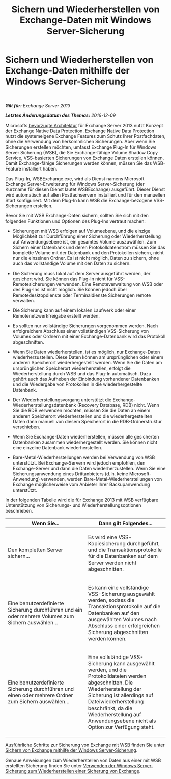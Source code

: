 ﻿---
title: 'Sichern und Wiederherstellen von Exchange-Daten mit Windows Server-Sicherung'
TOCTitle: Sichern und Wiederherstellen von Exchange-Daten mithilfe der Windows Server-Sicherung
ms:assetid: 0fac891a-5713-42b6-afd5-c91b2b88f966
ms:mtpsurl: https://technet.microsoft.com/de-de/library/Dd876851(v=EXCHG.150)
ms:contentKeyID: 50475089
ms.date: 05/22/2018
mtps_version: v=EXCHG.150
ms.translationtype: MT
---

# Sichern und Wiederherstellen von Exchange-Daten mithilfe der Windows Server-Sicherung

 

_**Gilt für:** Exchange Server 2013_

_**Letztes Änderungsdatum des Themas:** 2016-12-09_

Microsofts [bevorzugte Architektur](https://blogs.technet.com/b/exchange/archive/2014/04/21/the-preferred-architecture.aspx) für Exchange Server 2013 nutzt Konzept der Exchange Native Data Protection. Exchange Native Data Protection nutzt die systemeigene Exchange Features zum Schutz Ihrer Postfachdaten, ohne die Verwendung von herkömmlichen Sicherungen. Aber wenn Sie Sicherungen erstellen möchten, umfasst Exchange Plug-In für Windows Server Sicherung (WSB), die Sie Exchange-fähige Volume Shadow Copy Service, VSS-basierten Sicherungen von Exchange Daten erstellen können. Damit Exchange-fähige Sicherungen werden können, müssen Sie das WSB-Feature installiert haben.

Das Plug-In, WSBExchange.exe, wird als Dienst namens Microsoft Exchange Server-Erweiterung für Windows Server-Sicherung (der Kurzname für diesen Dienst lautet WSBExchange) ausgeführt. Dieser Dienst wird automatisch auf allen Postfachservern installiert und für den manuellen Start konfiguriert. Mit dem Plug-In kann WSB die Exchange-bezogene VSS-Sicherungen erstellen.

Bevor Sie mit WSB Exchange-Daten sichern, sollten Sie sich mit den folgenden Funktionen und Optionen des Plug-Ins vertraut machen:

  - Sicherungen mit WSB erfolgen auf Volumeebene, und die einzige Möglichkeit zur Durchführung einer Sicherung oder Wiederherstellung auf Anwendungsebene ist, ein gesamtes Volume auszuwählen. Zum Sichern einer Datenbank und deren Protokolldatenstrom müssen Sie das komplette Volume mit der Datenbank und den Protokollen sichern, nicht nur die einzelnen Ordner. Es ist nicht möglich, Daten zu sichern, ohne auch das vollständige Volume mit den Daten zu sichern.

  - Die Sicherung muss lokal auf dem Server ausgeführt werden, der gesichert wird. Sie können das Plug-In nicht für VSS-Remotesicherungen verwenden. Eine Remoteverwaltung von WSB oder des Plug-Ins ist nicht möglich. Sie können jedoch über Remotedesktopdienste oder Terminaldienste Sicherungen remote verwalten.

  - Die Sicherung kann auf einem lokalen Laufwerk oder einer Remotenetzwerkfreigabe erstellt werden.

  - Es sollten nur vollständige Sicherungen vorgenommen werden. Nach erfolgreichem Abschluss einer vollständigen VSS-Sicherung von Volumes oder Ordnern mit einer Exchange-Datenbank wird das Protokoll abgeschnitten.

  - Wenn Sie Daten wiederherstellen, ist es möglich, nur Exchange-Daten wiederherzustellen. Diese Daten können am ursprünglichen oder einem anderen Speicherort wiederhergestellt werden. Wenn Sie die Daten am ursprünglichen Speicherort wiederherstellen, erfolgt die Wiederherstellung durch WSB und das Plug-In automatisch. Dazu gehört auch das Aufheben der Einbindung vorhandener Datenbanken und die Wiedergabe von Protokollen in die wiederhergestellte Datenbank.

  - Der Wiederherstellungsvorgang unterstützt die Exchange-Wiederherstellungsdatenbank (Recovery Database, RDB) nicht. Wenn Sie die RDB verwenden möchten, müssen Sie die Daten an einem anderen Speicherort wiederherstellen und die wiederhergestellten Daten dann manuell von diesem Speicherort in die RDB-Ordnerstruktur verschieben.

  - Wenn Sie Exchange-Daten wiederherstellen, müssen alle gesicherten Datenbanken zusammen wiederhergestellt werden. Sie können nicht eine einzelne Datenbank wiederherstellen.

  - Bare-Metal-Wiederherstellungen werden bei Verwendung von WSB unterstützt. Bei Exchange-Servern wird jedoch empfohlen, den Exchange-Server und dann die Daten wiederherzustellen. Wenn Sie eine Sicherungsanwendung eines Drittanbieters (d. h. keine Microsoft-Anwendung) verwenden, werden Bare-Metal-Wiederherstellungen von Exchange möglicherweise vom Anbieter Ihrer Backupanwendung unterstützt.

In der folgenden Tabelle wird die für Exchange 2013 mit WSB verfügbare Unterstützung von Sicherungs- und Wiederherstellungsoptionen beschrieben.


<table>
<colgroup>
<col style="width: 50%" />
<col style="width: 50%" />
</colgroup>
<thead>
<tr class="header">
<th>Wenn Sie...</th>
<th>Dann gilt Folgendes...</th>
</tr>
</thead>
<tbody>
<tr class="odd">
<td><p>Den kompletten Server sichern...</p></td>
<td><p>Es wird eine VSS-Kopiesicherung durchgeführt, und die Transaktionsprotokolle für die Datenbanken auf dem Server werden nicht abgeschnitten.</p></td>
</tr>
<tr class="even">
<td><p>Eine benutzerdefinierte Sicherung durchführen und ein oder mehrere Volumes zum Sichern auswählen…</p></td>
<td><p>Es kann eine vollständige VSS-Sicherung ausgewählt werden, sodass die Transaktionsprotokolle auf die Datenbanken auf den ausgewählten Volumes nach Abschluss einer erfolgreichen Sicherung abgeschnitten werden können.</p></td>
</tr>
<tr class="odd">
<td><p>Eine benutzerdefinierte Sicherung durchführen und einen oder mehrere Ordner zum Sichern auswählen…</p></td>
<td><p>Eine vollständige VSS-Sicherung kann ausgewählt werden, und die Protokolldateien werden abgeschnitten. Die Wiederherstellung der Sicherung ist allerdings auf Dateiwiederherstellung beschränkt, da die Wiederherstellung auf Anwendungsebene nicht als Option zur Verfügung steht.</p></td>
</tr>
</tbody>
</table>


Ausführliche Schritte zur Sicherung von Exchange mit WSB finden Sie unter [Sichern von Exchange mithilfe der Windows Server-Sicherung](use-windows-server-backup-to-back-up-exchange-exchange-2013-help.md).

Genaue Anweisungen zum Wiederherstellen von Daten aus einer mit WSB erstellten Sicherung finden Sie unter [Verwenden der Windows Server-Sicherung zum Wiederherstellen einer Sicherung von Exchange](use-windows-server-backup-to-restore-a-backup-of-exchange-exchange-2013-help.md).

